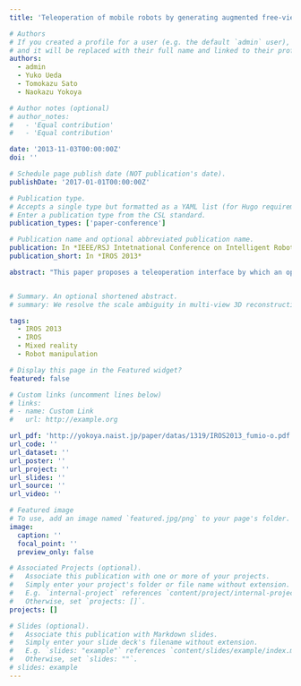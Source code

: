 ```yaml
---
title: 'Teleoperation of mobile robots by generating augmented free-viewpoint images'

# Authors
# If you created a profile for a user (e.g. the default `admin` user), write the username (folder name) here
# and it will be replaced with their full name and linked to their profile.
authors:
  - admin
  - Yuko Ueda
  - Tomokazu Sato
  - Naokazu Yokoya

# Author notes (optional)
# author_notes:
#   - 'Equal contribution'
#   - 'Equal contribution'

date: '2013-11-03T00:00:00Z'
doi: ''

# Schedule page publish date (NOT publication's date).
publishDate: '2017-01-01T00:00:00Z'

# Publication type.
# Accepts a single type but formatted as a YAML list (for Hugo requirements).
# Enter a publication type from the CSL standard.
publication_types: ['paper-conference']

# Publication name and optional abbreviated publication name.
publication: In *IEEE/RSJ Intetnational Conference on Intelligent Robots and Systems (IROS 2013)*
publication_short: In *IROS 2013*

abstract: "This paper proposes a teleoperation interface by which an operator can control a robot from freely configured viewpoints using realistic images of the physical world. The viewpoints generated by the proposed interface provide human operators with intuitive control using a head-mounted display and head tracker, and assist them to grasp the environment surrounding the robot. A state-of-the-art free-viewpoint image generation technique is employed to generate the scene presented to the operator. In addition, an augmented reality technique is used to superimpose a 3D model of the robot onto the generated scenes. Through evaluations under virtual and physical environments, we confirmed that the proposed interface improves the accuracy of teleoperation."


# Summary. An optional shortened abstract.
# summary: We resolve the scale ambiguity in multi-view 3D reconstruction with dual-pixel imaging. 

tags:
  - IROS 2013
  - IROS
  - Mixed reality
  - Robot manipulation

# Display this page in the Featured widget?
featured: false 

# Custom links (uncomment lines below)
# links:
# - name: Custom Link
#   url: http://example.org

url_pdf: 'http://yokoya.naist.jp/paper/datas/1319/IROS2013_fumio-o.pdf'
url_code: ''
url_dataset: ''
url_poster: ''
url_project: ''
url_slides: ''
url_source: ''
url_video: ''

# Featured image
# To use, add an image named `featured.jpg/png` to your page's folder.
image:
  caption: ''
  focal_point: ''
  preview_only: false

# Associated Projects (optional).
#   Associate this publication with one or more of your projects.
#   Simply enter your project's folder or file name without extension.
#   E.g. `internal-project` references `content/project/internal-project/index.md`.
#   Otherwise, set `projects: []`.
projects: []

# Slides (optional).
#   Associate this publication with Markdown slides.
#   Simply enter your slide deck's filename without extension.
#   E.g. `slides: "example"` references `content/slides/example/index.md`.
#   Otherwise, set `slides: ""`.
# slides: example
---
```


<!-- {{% callout note %}}
Click the _Cite_ button above to demo the feature to enable visitors to import publication metadata into their reference management software.
{{% /callout %}}

{{% callout note %}}
Create your slides in Markdown - click the _Slides_ button to check out the example.
{{% /callout %}}

Add the publication's **full text** or **supplementary notes** here. You can use rich formatting such as including [code, math, and images](https://docs.hugoblox.com/content/writing-markdown-latex/). -->
